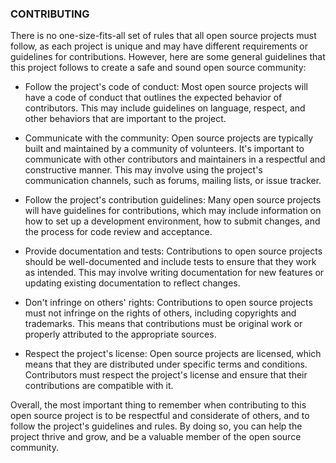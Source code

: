 ### CONTRIBUTING 

There is no one-size-fits-all set of rules that all open source projects must follow, 
as each project is unique and may have different requirements or guidelines for contributions. 
However, here are some general guidelines that this project follows to create a safe and sound open source community:

- Follow the project's code of conduct: Most open source projects will have a code of conduct that outlines the expected behavior of contributors. This may include guidelines on language, respect, and other behaviors that are important to the project.

- Communicate with the community: Open source projects are typically built and maintained by a community of volunteers. It's important to communicate with other contributors and maintainers in a respectful and constructive manner. This may involve using the project's communication channels, such as forums, mailing lists, or issue tracker.

- Follow the project's contribution guidelines: Many open source projects will have guidelines for contributions, which may include information on how to set up a development environment, how to submit changes, and the process for code review and acceptance.

- Provide documentation and tests: Contributions to open source projects should be well-documented and include tests to ensure that they work as intended. This may involve writing documentation for new features or updating existing documentation to reflect changes.

- Don't infringe on others' rights: Contributions to open source projects must not infringe on the rights of others, including copyrights and trademarks. This means that contributions must be original work or properly attributed to the appropriate sources.

- Respect the project's license: Open source projects are licensed, which means that they are distributed under specific terms and conditions. Contributors must respect the project's license and ensure that their contributions are compatible with it.

Overall, the most important thing to remember when contributing to this open source project is to be respectful and considerate of others, and to follow the project's guidelines and rules. By doing so, you can help the project thrive and grow, and be a valuable member of the open source community.

